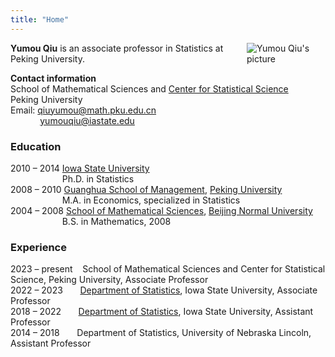 ```yaml
---
title: "Home"
---
```


<img src="https://faculty.sites.iastate.edu/yumouqiu/files/styles/profile_picture/public/2018-11/Yumou_1.JPG?itok=YznaJy5l" style="max-width:25%;min-width:40px;float:right;padding-left:10px;" alt="Yumou Qiu's picture" />

**Yumou Qiu** is an associate professor in Statistics at Peking University.

**Contact information**  
School of Mathematical Sciences and [Center for Statistical Science](https://www.stat-center.pku.edu.cn/index.htm)   
Peking University  
Email: <qiuyumou@math.pku.edu.cn>  
&nbsp;&nbsp;&nbsp;&nbsp;&nbsp;&nbsp;&nbsp;&nbsp;&nbsp;&nbsp;&nbsp; <yumouqiu@iastate.edu>

### Education

2010 – 2014	[Iowa State University](https://www.iastate.edu)  
&nbsp;&nbsp;&nbsp;&nbsp;&nbsp;&nbsp;&nbsp;&nbsp;&nbsp;&nbsp;&nbsp;&nbsp;&nbsp;&nbsp;&nbsp;&nbsp;&nbsp;&nbsp;&nbsp;&nbsp; Ph.D. in Statistics  
2008 – 2010	[Guanghua School of Management](http://en.gsm.pku.edu.cn), [Peking University](http://english.pku.edu.cn)  
&nbsp;&nbsp;&nbsp;&nbsp;&nbsp;&nbsp;&nbsp;&nbsp;&nbsp;&nbsp;&nbsp;&nbsp;&nbsp;&nbsp;&nbsp;&nbsp;&nbsp;&nbsp;&nbsp;&nbsp; M.A. in Economics, specialized in Statistics  
2004 – 2008	[School of Mathematical Sciences](http://math.english.bnu.edu.cn), [Beijing Normal University](https://english.bnu.edu.cn)  
&nbsp;&nbsp;&nbsp;&nbsp;&nbsp;&nbsp;&nbsp;&nbsp;&nbsp;&nbsp;&nbsp;&nbsp;&nbsp;&nbsp;&nbsp;&nbsp;&nbsp;&nbsp;&nbsp;&nbsp; B.S. in Mathematics, 2008

### Experience

2023 – present &nbsp;&nbsp; School of Mathematical Sciences and Center for Statistical Science, Peking University, Associate Professor  
2022 – 2023 &nbsp;&nbsp;&nbsp;&nbsp;&nbsp; [Department of Statistics](https://www.stat.iastate.edu), Iowa State University,  Associate Professor  
2018 – 2022 &nbsp;&nbsp;&nbsp;&nbsp;&nbsp; [Department of Statistics](https://www.stat.iastate.edu), Iowa State University,  Assistant Professor  
2014 – 2018	&nbsp;&nbsp;&nbsp;&nbsp;&nbsp; Department of Statistics, University of Nebraska Lincoln,   Assistant Professor
